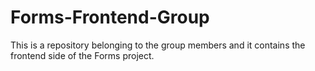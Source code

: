# Forms-Frontend-Group
This is a repository belonging to the group members and it contains the frontend side of the Forms project.
